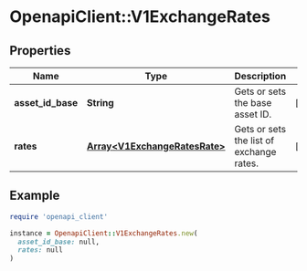 # OpenapiClient::V1ExchangeRates

## Properties

| Name | Type | Description | Notes |
| ---- | ---- | ----------- | ----- |
| **asset_id_base** | **String** | Gets or sets the base asset ID. | [optional] |
| **rates** | [**Array&lt;V1ExchangeRatesRate&gt;**](V1ExchangeRatesRate.md) | Gets or sets the list of exchange rates. | [optional] |

## Example

```ruby
require 'openapi_client'

instance = OpenapiClient::V1ExchangeRates.new(
  asset_id_base: null,
  rates: null
)
```

